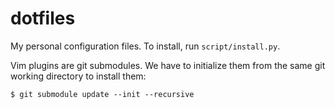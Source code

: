 # dotfiles

My personal configuration files. To install, run
`script/install.py`.

Vim plugins are git submodules. We have to initialize them from the
same git working directory to install them:

    $ git submodule update --init --recursive

